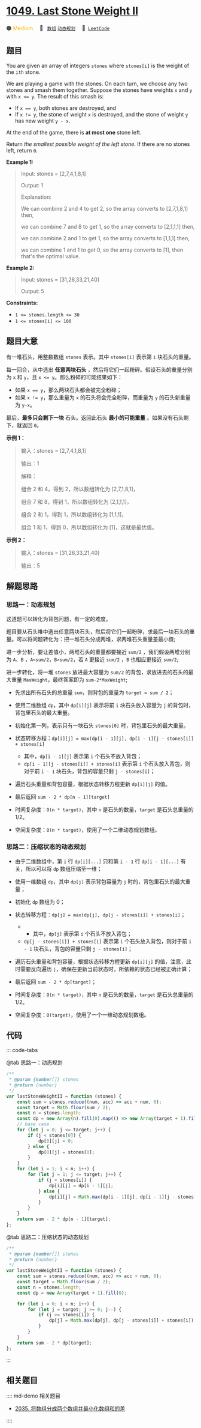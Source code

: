 # [1049. Last Stone Weight II](https://leetcode.com/problems/last-stone-weight-ii/)

🟠 <font color=#ffb800>Medium</font>&emsp; 🔖&ensp; [`数组`](/leetcode/outline/tag/array.md) [`动态规划`](/leetcode/outline/tag/dynamic-programming.md)&emsp; 🔗&ensp;[`LeetCode`](https://leetcode.com/problems/last-stone-weight-ii/)

## 题目

You are given an array of integers `stones` where `stones[i]` is the weight of
the `ith` stone.

We are playing a game with the stones. On each turn, we choose any two stones
and smash them together. Suppose the stones have weights `x` and `y` with `x
<= y`. The result of this smash is:

- If `x == y`, both stones are destroyed, and
- If `x != y`, the stone of weight `x` is destroyed, and the stone of weight `y` has new weight `y - x`.

At the end of the game, there is **at most one** stone left.

Return _the smallest possible weight of the left stone_. If there are no
stones left, return `0`.

**Example 1:**

> Input: stones = [2,7,4,1,8,1]
>
> Output: 1
>
> Explanation:
>
> We can combine 2 and 4 to get 2, so the array converts to [2,7,1,8,1] then,
>
> we can combine 7 and 8 to get 1, so the array converts to [2,1,1,1] then,
>
> we can combine 2 and 1 to get 1, so the array converts to [1,1,1] then,
>
> we can combine 1 and 1 to get 0, so the array converts to [1], then that's the optimal value.

**Example 2:**

> Input: stones = [31,26,33,21,40]
>
> Output: 5

**Constraints:**

- `1 <= stones.length <= 30`
- `1 <= stones[i] <= 100`

## 题目大意

有一堆石头，用整数数组 `stones` 表示。其中 `stones[i]` 表示第 `i` 块石头的重量。

每一回合，从中选出 **任意两块石头** ，然后将它们一起粉碎。假设石头的重量分别为 `x` 和 `y`，且 `x <= y`。那么粉碎的可能结果如下：

- 如果 `x == y`，那么两块石头都会被完全粉碎；
- 如果 `x != y`，那么重量为 `x` 的石头将会完全粉碎，而重量为 `y` 的石头新重量为 `y-x`。

最后，**最多只会剩下一块** 石头。返回此石头 **最小的可能重量** 。如果没有石头剩下，就返回 `0`。

**示例 1：**

> 输入：stones = [2,7,4,1,8,1]
>
> 输出：1
>
> 解释：
>
> 组合 2 和 4，得到 2，所以数组转化为 [2,7,1,8,1]，
>
> 组合 7 和 8，得到 1，所以数组转化为 [2,1,1,1]，
>
> 组合 2 和 1，得到 1，所以数组转化为 [1,1,1]，
>
> 组合 1 和 1，得到 0，所以数组转化为 [1]，这就是最优值。

**示例 2：**

> 输入：stones = [31,26,33,21,40]
>
> 输出：5

## 解题思路

### 思路一：动态规划

这道题可以转化为背包问题，有一定的难度。

题目要从石头堆中选出任意两块石头，然后将它们一起粉碎，求最后一块石头的重量。可以将问题转化为：把一堆石头分成两堆，求两堆石头重量差最小值;

进一步分析，要让差值小，两堆石头的重量都要接近 `sum/2` ，我们假设两堆分别为 `A`、`B` ，`A<sum/2`，`B>sum/2`，若 `A` 更接近 `sum/2` ，`B` 也相应更接近 `sum/2`;

进一步转化，将一堆 `stones` 放进最大容量为 `sum/2` 的背包，求放进去的石头的最大重量 `MaxWeight`，最终答案即为 `sum-2*MaxWeight`;

- 先求出所有石头的总重量 `sum`，则背包的重量为 `target = sum / 2`；
- 使用二维数组 `dp`，其中 `dp[i][j]` 表示将前 `i` 块石头放入容量为 `j` 的背包时，背包里石头的最大重量。
- 初始化第一列，表示只有一块石头 `stones[0]` 时，背包里石头的最大重量。
- 状态转移方程：`dp[i][j] = max(dp[i - 1][j], dp[i - 1][j - stones[i]] + stones[i]`
  - 其中，`dp[i - 1][j]` 表示第 `i` 个石头不放入背包；
  - `dp[i - 1][j - stones[i]] + stones[i]` 表示第 `i` 个石头放入背包，则对于前 `i - 1` 块石头，背包的容量只剩 `j - stones[i]`；
- 遍历石头重量和背包容量，根据状态转移方程更新 `dp[i][j]` 的值。
- 最后返回 `sum - 2 * dp[n - 1][target]`

- 时间复杂度：`O(n * target)`，其中 `n` 是石头的数量，`target` 是石头总重量的 1/2。
- 空间复杂度：`O(n * target)`，使用了一个二维动态规划数组。

### 思路二：压缩状态的动态规划

- 由于二维数组中，第 `i` 行 `dp[i][...]` 只和第 `i - 1` 行 `dp[i - 1][...]` 有关，所以可以将 `dp` 数组压缩至一维；
- 使用一维数组 `dp`，其中 `dp[j]` 表示背包容量为 `j` 时的，背包里石头的最大重量；
- 初始化 `dp` 数组为 0；
- 状态转移方程：`dp[j] = max(dp[j], dp[j - stones[i]] + stones[i]`；
  - - 其中，`dp[j]` 表示第 `i` 个石头不放入背包；
  - `dp[j - stones[i]] + stones[i]` 表示第 `i` 个石头放入背包，则对于前 `i - 1` 块石头，背包的容量只剩 `j - stones[i]`；
- 遍历石头重量和背包容量，根据状态转移方程更新 `dp[i][j]` 的值，注意，此时需要反向遍历 `j`，确保在更新当前状态时，所依赖的状态已经被正确计算；
- 最后返回 `sum - 2 * dp[target]`；

- 时间复杂度：`O(n * target)`，其中 `n` 是石头的数量，`target` 是石头总重量的 1/2。
- 空间复杂度：`O(target)`，使用了一个一维动态规划数组。

## 代码

::: code-tabs

@tab 思路一：动态规划

```javascript
/**
 * @param {number[]} stones
 * @return {number}
 */
var lastStoneWeightII = function (stones) {
	const sum = stones.reduce((num, acc) => acc + num, 0);
	const target = Math.floor(sum / 2);
	const n = stones.length;
	const dp = new Array(n).fill(0).map(() => new Array(target + 1).fill(0));
	// base case
	for (let j = 0; j <= target; j++) {
		if (j < stones[0]) {
			dp[0][j] = 0;
		} else {
			dp[0][j] = stones[0];
		}
	}
	for (let i = 1; i < n; i++) {
		for (let j = 1; j <= target; j++) {
			if (j < stones[i]) {
				dp[i][j] = dp[i - 1][j];
			} else {
				dp[i][j] = Math.max(dp[i - 1][j], dp[i - 1][j - stones[i]] + stones[i]);
			}
		}
	}
	return sum - 2 * dp[n - 1][target];
};
```

@tab 思路二：压缩状态的动态规划

```javascript
/**
 * @param {number[]} stones
 * @return {number}
 */
var lastStoneWeightII = function (stones) {
	const sum = stones.reduce((num, acc) => acc + num, 0);
	const target = Math.floor(sum / 2);
	const n = stones.length;
	const dp = new Array(target + 1).fill(0);

	for (let i = 0; i < n; i++) {
		for (let j = target; j >= 0; j--) {
			if (j >= stones[i]) {
				dp[j] = Math.max(dp[j], dp[j - stones[i]] + stones[i]);
			}
		}
	}
	return sum - 2 * dp[target];
};
```

:::

## 相关题目

:::: md-demo 相关题目

- [2035. 将数组分成两个数组并最小化数组和的差](https://leetcode.com/problems/partition-array-into-two-arrays-to-minimize-sum-difference)

::::
